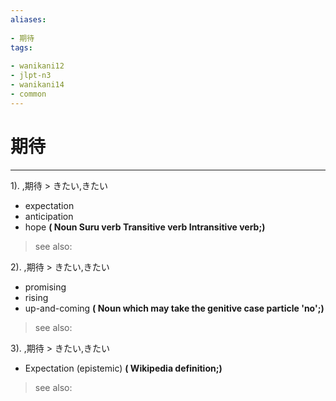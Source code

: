 ```yaml
---
aliases:
    
- 期待
tags:
    
- wanikani12
- jlpt-n3
- wanikani14
- common
---
```


# 期待
---
1).
,期待 > きたい,きたい

- expectation
- anticipation
- hope
**( Noun Suru verb Transitive verb Intransitive verb;)**
> see also: 
            
2).
,期待 > きたい,きたい

- promising
- rising
- up-and-coming
**( Noun which may take the genitive case particle 'no';)**
> see also: 
            
3).
,期待 > きたい,きたい

- Expectation (epistemic)
**( Wikipedia definition;)**
> see also: 
            